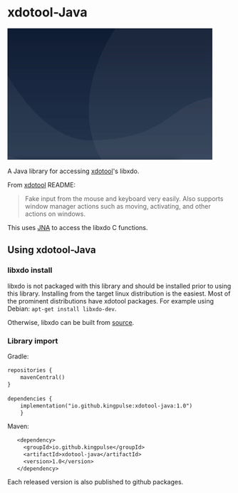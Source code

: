 # xdotool-Java

![xdotool-java](xdotool.gif)

A Java library for accessing [xdotool](https://github.com/jordansissel/xdotool)'s libxdo.

From [xdotool](https://github.com/jordansissel/xdotool) README:

> Fake input from the mouse and keyboard very easily.
    Also supports window manager actions such as moving, activating, and other
    actions on windows.


This uses [JNA](https://github.com/java-native-access/jna) to access the libxdo C functions.
 
## Using xdotool-Java 
### libxdo install
 
 libxdo is not packaged with this library and should be installed
prior to using this library. Installing from the target linux distribution 
is the easiest. Most of the prominent distributions have xdotool packages. For
 example using Debian: `apt-get install libxdo-dev`.
  
  Otherwise, libxdo can be built from [source](https://github.com/jordansissel/xdotool).

### Library import

Gradle:
```
repositories {
    mavenCentral()
}

dependencies {
    implementation("io.github.kingpulse:xdotool-java:1.0")
    }
```

Maven:
```
   <dependency>
     <groupId>io.github.kingpulse</groupId>
     <artifactId>xdotool-java</artifactId>
     <version>1.0</version>
   </dependency>
```

Each released version is also published to github packages.
